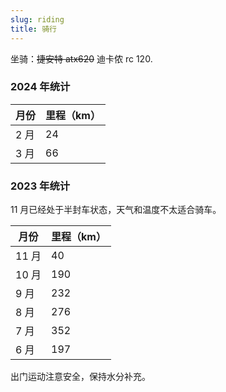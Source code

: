 ```yaml
---
slug: riding
title: 骑行
---
```


坐骑：~~捷安特 atx620~~ 迪卡侬 rc 120.

### 2024 年统计

| 月份 | 里程（km） |
| ---- | ---------- |
| 2 月 | 24         |
| 3 月 | 66         |


### 2023 年统计

11 月已经处于半封车状态，天气和温度不太适合骑车。

| 月份   | 里程（km） |
| ------ | ---------- |
| 11 月  | 40         |
| 10 月  | 190        |
| 9 月   | 232        |
| 8 月   | 276        |
| 7 月   | 352        |
| 6 月   | 197        |

出门运动注意安全，保持水分补充。
